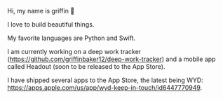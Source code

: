 Hi, my name is griffin 👋

I love to build beautiful things.

My favorite languages are Python and Swift.

I am currently working on a deep work tracker (https://github.com/griffinbaker12/deep-work-tracker) and a mobile app called Headout (soon to be released to the App Store).

I have shipped several apps to the App Store, the latest being WYD: https://apps.apple.com/us/app/wyd-keep-in-touch/id6447770949.
